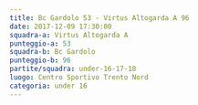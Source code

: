 ```yaml
---
title: Bc Gardolo 53 - Virtus Altogarda A 96
date: 2017-12-09 17:30:00
squadra-a: Virtus Altogarda A
punteggio-a: 53
squadra-b: Bc Gardolo
punteggio-b: 96
partite/squadra: under-16-17-18
luogo: Centro Sportivo Trento Nord
categoria: under 16
---
```

